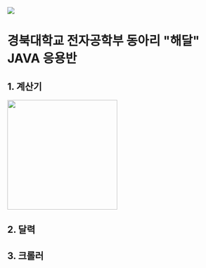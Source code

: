 ![](https://github.com/kdongsu5509/Haedal_24_1_intermediate_java_team_kodongsu/assets/127917642/40df9ba3-fc7c-4413-bbd7-062d353db5e7)
# 경북대학교 전자공학부 동아리 "해달" JAVA 응용반

## 1. 계산기
<img src="https://github.com/kdongsu5509/Haedal_24_1_intermediate_java_team_kodongsu/assets/127917642/b94c69ef-b768-4c34-9ca7-f08178b99a6e" width="250" height="250"/>


## 2. 달력

## 3. 크롤러
